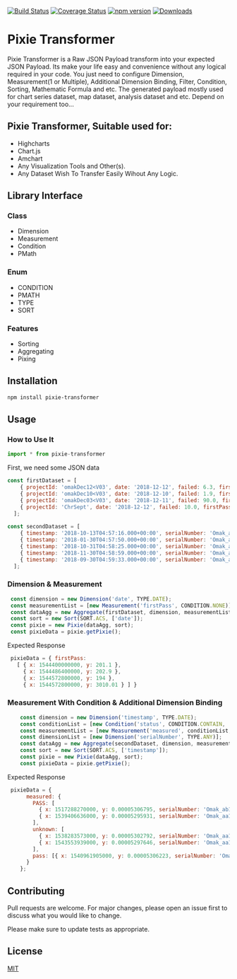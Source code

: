 [![Build Status](https://travis-ci.com/briankpw/pixie.svg?branch=master)](https://travis-ci.com/briankpw/pixie)
[![Coverage Status](https://coveralls.io/repos/github/briankpw/pixie/badge.svg?branch=master)](https://coveralls.io/github/briankpw/pixie?branch=master)
[![npm version](https://badge.fury.io/js/pixie-transformer.svg)](https://badge.fury.io/js/pixie-transformer)
[![Downloads](https://img.shields.io/npm/dt/pixie-transformer.svg)](https://www.npmjs.com/package/pixie-transformer)

# Pixie Transformer
Pixie Transformer is a Raw JSON Payload transform into your expected JSON Payload. Its make your life easy and convenience without any logical required in your code. You just need to configure Dimension, Measurement(1 or Multiple), Additional Dimension Binding, Filter, Condition, Sorting, Mathematic Formula and etc. The generated payload mostly used for chart series dataset, map dataset, analysis dataset and etc. Depend on your requirement too...

## Pixie Transformer, Suitable used for:
- Highcharts
- Chart.js
- Amchart
- Any Visualization Tools and Other(s).
- Any Dataset Wish To Transfer Easily Wihout Any Logic.

## Library Interface
### Class
- Dimension
- Measurement
- Condition
- PMath

### Enum
- CONDITION
- PMATH
- TYPE
- SORT

### Features 
- Sorting
- Aggregating
- Pixing

## Installation
```bash
npm install pixie-transformer
```

## Usage
### How to Use It

```javascript typescript
import * from pixie-transformer
```

First, we need some JSON data
```javascript typescript
const firstDataset = [
    { projectId: 'omakDec12<V03', date: '2018-12-12', failed: 6.3, firstPass: 194.0, rework: 0.0 },
    { projectId: 'omakDec10<V03', date: '2018-12-10', failed: 1.9, firstPass: 201.1, rework: 10.0 },
    { projectId: 'omakDec03<V03', date: '2018-12-11', failed: 90.0, firstPass: 202.9, rework: 0.0 },
    { projectId: 'ChrSept', date: '2018-12-12', failed: 10.0, firstPass: 3010.01, rework: 0.0 }
  ];
  
const secondDataset = [
    { timestamp: '2018-10-13T04:57:16.000+00:00', serialNumber: 'Omak_aa181030125646-1', status: 'PASSED', measured: '5.295931E-5' },
    { timestamp: '2018-01-30T04:57:50.000+00:00', serialNumber: 'Omak_ab181030125720-1', status: 'PASSED', measured: '5.306795E-5' },
    { timestamp: '2018-10-31T04:58:25.000+00:00', serialNumber: 'Omak_aa181030125754-1', status: 'pass', measured: '5.306223E-5' },
    { timestamp: '2018-11-30T04:58:59.000+00:00', serialNumber: 'Omak_aa181030125829-1', status: 'FAIL', measured: '5.297646E-5' },
    { timestamp: '2018-09-30T04:59:33.000+00:00', serialNumber: 'Omak_aa181030125902-1', status: 'Anomaly', measured: '5.302792E-5' }
  ];
```

### Dimension & Measurement 
```javascript typescript
 const dimension = new Dimension('date', TYPE.DATE);
 const measurementList = [new Measurement('firstPass', CONDITION.NONE)];
 const dataAgg = new Aggregate(firstDataset, dimension, measurementList);
 const sort = new Sort(SORT.ACS, ['date']);
 const pixie = new Pixie(dataAgg, sort);
 const pixieData = pixie.getPixie();
```

Expected Response
```javascript typescript
 pixieData = { firstPass:
   [ { x: 1544400000000, y: 201.1 },
     { x: 1544486400000, y: 202.9 },
     { x: 1544572800000, y: 194 },
     { x: 1544572800000, y: 3010.01 } ] }
```

### Measurement With Condition & Additional Dimension Binding

```javascript typescript
    const dimension = new Dimension('timestamp', TYPE.DATE);
    const conditionList = [new Condition('status', CONDITION.CONTAIN, 'pass'), new Condition('status', CONDITION.CONTAIN, 'PASS')];
    const measurementList = [new Measurement('measured', conditionList, true)];
    const dimensionList = [new Dimension('serialNumber', TYPE.ANY)];
    const dataAgg = new Aggregate(secondDataset, dimension, measurementList, dimensionList);
    const sort = new Sort(SORT.ACS, ['timestamp']);
    const pixie = new Pixie(dataAgg, sort);
    const pixieData = pixie.getPixie();
```

Expected Response
```javascript typescript
 pixieData = {
      measured: {
        PASS: [
          { x: 1517288270000, y: 0.00005306795, serialNumber: 'Omak_ab181030125720-1' },
          { x: 1539406636000, y: 0.00005295931, serialNumber: 'Omak_aa181030125646-1' }
        ],
        unknown: [
          { x: 1538283573000, y: 0.00005302792, serialNumber: 'Omak_aa181030125902-1' },
          { x: 1543553939000, y: 0.00005297646, serialNumber: 'Omak_aa181030125829-1' }
        ],
        pass: [{ x: 1540961905000, y: 0.00005306223, serialNumber: 'Omak_aa181030125754-1' }]
      }
    };
```


## Contributing
Pull requests are welcome. For major changes, please open an issue first to discuss what you would like to change.

Please make sure to update tests as appropriate.

## License
[MIT](https://choosealicense.com/licenses/mit/)

